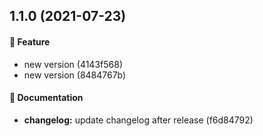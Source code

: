 ## 1.1.0 (2021-07-23)

#### 🎁 Feature

* new version (4143f568)
* new version (8484767b)

#### 📄 Documentation

* **changelog:** update changelog after release (f6d84792)


